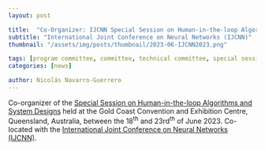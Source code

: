 ```yaml
---
layout: post

title:  "Co-Organizer: IJCNN Special Session on Human-in-the-loop Algorithms and System Designs"
subtitle: "International Joint Conference on Neural Networks (IJCNN)"
thumbnail: "/assets/img/posts/thumbnail/2023-06-IJCNN2023.png"

tags: [program committee, committee, technical committee, special session, workshop, conference]
categories: [news]

author: Nicolás Navarro-Guerrero
---
```


Co-organizer of the <a href="https://2023.ijcnn.org/paper-submission/special-sessions" target="_blank">Special Session on Human-in-the-loop Algorithms and System Designs</a> held at the Gold Coast Convention and Exhibition Centre, Queensland, Australia, between the 18<sup>th</sup> and 23rd<sup>th</sup> of June 2023. Co-located with the <a href="https://2023.ijcnn.org/" target="_blank">International Joint Conference on Neural Networks (IJCNN)</a>.

<!--more-->

